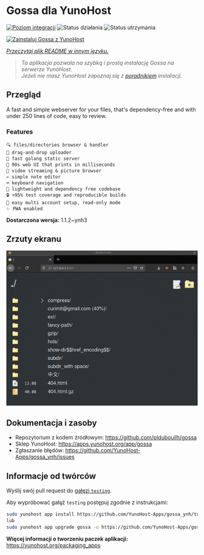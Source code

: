 <!--
To README zostało automatycznie wygenerowane przez <https://github.com/YunoHost/apps/tree/master/tools/readme_generator>
Nie powinno być ono edytowane ręcznie.
-->

# Gossa dla YunoHost

[![Poziom integracji](https://apps.yunohost.org/badge/integration/gossa)](https://ci-apps.yunohost.org/ci/apps/gossa/)
![Status działania](https://apps.yunohost.org/badge/state/gossa)
![Status utrzymania](https://apps.yunohost.org/badge/maintained/gossa)

[![Zainstaluj Gossa z YunoHost](https://install-app.yunohost.org/install-with-yunohost.svg)](https://install-app.yunohost.org/?app=gossa)

*[Przeczytaj plik README w innym języku.](./ALL_README.md)*

> *Ta aplikacja pozwala na szybką i prostą instalację Gossa na serwerze YunoHost.*  
> *Jeżeli nie masz YunoHost zapoznaj się z [poradnikiem](https://yunohost.org/install) instalacji.*

## Przegląd

A fast and simple webserver for your files, that's dependency-free and with under 250 lines of code, easy to review.

### Features

    🔍 files/directories browser & handler
    📩 drag-and-drop uploader
    🥂 fast golang static server
    💾 90s web UI that prints in milliseconds
    📸 video streaming & picture browser
    ✍️ simple note editor
    ⌨️ keyboard navigation
    🚀 lightweight and dependency free codebase
    🔒 >95% test coverage and reproducible builds
    💑 easy multi account setup, read-only mode
    ✨ PWA enabled


**Dostarczona wersja:** 1.1.2~ynh3

## Zrzuty ekranu

![Zrzut ekranu z Gossa](./doc/screenshots/screenshot.png)

## Dokumentacja i zasoby

- Repozytorium z kodem źródłowym: <https://github.com/pldubouilh/gossa>
- Sklep YunoHost: <https://apps.yunohost.org/app/gossa>
- Zgłaszanie błędów: <https://github.com/YunoHost-Apps/gossa_ynh/issues>

## Informacje od twórców

Wyślij swój pull request do [gałęzi `testing`](https://github.com/YunoHost-Apps/gossa_ynh/tree/testing).

Aby wypróbować gałąź `testing` postępuj zgodnie z instrukcjami:

```bash
sudo yunohost app install https://github.com/YunoHost-Apps/gossa_ynh/tree/testing --debug
lub
sudo yunohost app upgrade gossa -u https://github.com/YunoHost-Apps/gossa_ynh/tree/testing --debug
```

**Więcej informacji o tworzeniu paczek aplikacji:** <https://yunohost.org/packaging_apps>
